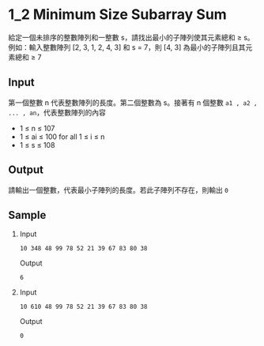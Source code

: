 # 1_2 Minimum Size Subarray Sum

給定一個未排序的整數陣列和一整數 s，請找出最小的子陣列使其元素總和 ≥ s。例如：輸入整數陣列 [2, 3, 1, 2, 4, 3] 和 s = 7，則 [4, 3] 為最小的子陣列且其元素總和 ≥ 7

## Input

第一個整數 n 代表整數陣列的長度。第二個整數為 s。接著有 n 個整數 `a1 , a2 , ... , an`，代表整數陣列的內容

- 1 ≤ n ≤ 107
- ​1 ≤ ai ≤ 100 for all 1 ≤ i ≤ n
- 1 ≤ s ≤ 108

## Output

請輸出一個整數，代表最小子陣列的長度。若此子陣列不存在，則輸出 `0`

## Sample

1.  Input
    ```
    10 348 48 99 78 52 21 39 67 83 80 38
    ```
    Output
    ```
    6
    ```
2.  Input
    ```
    10 610 48 99 78 52 21 39 67 83 80 38
    ```
    Output
    ```
    0
    ```
